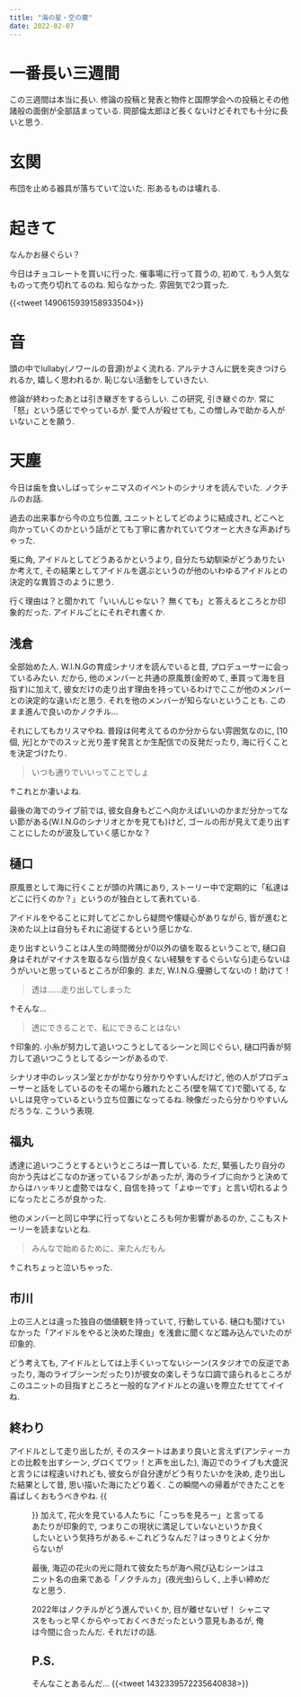 ```yaml
---
title: "海の星・空の塵"
date: 2022-02-07
---
```


# 一番長い三週間
この三週間は本当に長い. 修論の投稿と発表と物件と国際学会への投稿とその他諸般の面倒が全部詰まっている. 岡部倫太郎ほど長くないけどそれでも十分に長いと思う.

# 玄関
布団を止める器具が落ちていて泣いた. 形あるものは壊れる.
# 起きて
なんかお昼ぐらい？

今日はチョコレートを買いに行った. 催事場に行って買うの, 初めて. もう人気なものって売り切れてるのね. 知らなかった. 雰囲気で2つ買った.

{{<tweet 1490615939158933504>}}

# 音
頭の中でlullaby(ノワールの音源)がよく流れる. アルテナさんに銃を突きつけられるか, 嬉しく思われるか. 恥じない活動をしていきたい.

修論が終わったあとは引き継ぎをするらしい. この研究, 引き継ぐのか. 常に「怒」という感じでやっているが. 愛で人が殺せても, この憎しみで助かる人がいないことを願う.

# 天塵
今日は歯を食いしばってシャニマスのイベントのシナリオを読んでいた. ノクチルのお話.

過去の出来事から今の立ち位置, ユニットとしてどのように結成され, どこへと向かっていくのかという話がとても丁寧に書かれていてウオーと大きな声あげちゃった.

兎に角, アイドルとしてどうあるかというより, 自分たち幼馴染がどうありたいか考えて, その結果としてアイドルを選ぶというのが他のいわゆるアイドルとの決定的な異質さのように思う.

行く理由は？と聞かれて「いいんじゃない？ 無くても」と答えるところとか印象的だった. アイドルごとにそれぞれ書くか.

## 浅倉
全部始めた人. W.I.N.Gの育成シナリオを読んでいると昔, プロデューサーに会っているみたい. だから, 他のメンバーと共通の原風景(金貯めて, 車買って海を目指す)に加えて, 彼女だけの走り出す理由を持っているわけでここが他のメンバーとの決定的な違いだと思う. それを他のメンバーが知らないということも. このまま進んで良いのかノクチル...

それにしてもカリスマやね. 普段は何考えてるのか分からない雰囲気なのに, [10個, 光]とかでのスッと光り差す発言とか生配信での反発だったり, 海に行くことを決定づけたり.
> いつも通りでいいってことでしょ

↑これとか凄いよね.

最後の海でのライブ前では, 彼女自身もどこへ向かえばいいのかまだ分かってない節がある(W.I.N.Gのシナリオとかを見ても)けど, ゴールの形が見えて走り出すことにしたのが波及していく感じかな？

## 樋口
原風景として海に行くことが頭の片隅にあり, ストーリー中で定期的に「私達はどこに行くのか？」というのが独白として表れている.

アイドルをやることに対してどこかしら疑問や懐疑心がありながら, 皆が進むと決めた以上は自分もそれに追従するという感じかな.

走り出すということは人生の時間微分が0以外の値を取るということで, 樋口自身はそれがマイナスを取るなら(皆が良くない経験をするぐらいなら)走らないほうがいいと思っているところが印象的. まだ, W.I.N.G.優勝してないの！助けて！

> 透は......走り出してしまった

↑そんな...


> 透にできることで、私にできることはない

↑印象的. 小糸が努力して追いつこうとしてるシーンと同じぐらい, 樋口円香が努力して追いつこうとしてるシーンがあるので.

シナリオ中のレッスン室とかがかなり分かりやすいんだけど, 他の人がプロデューサーと話をしているのをその場から離れたところ(壁を隔てて)で聞いてる, ないしは見守っているという立ち位置になってるね. 映像だったら分かりやすいんだろうな. こういう表現.

## 福丸
透達に追いつこうとするというところは一貫している. ただ, 緊張したり自分の向かう先はどこなのか迷っているフシがあったが, 海のライブに向かうと決めてからはハッキリと虚勢ではなく, 自信を持って「よゆーです」と言い切れるようになったところが良かった.

他のメンバーと同じ中学に行ってないところも何か影響があるのか, ここもストーリーを読まないとね.

> みんなで始めるために、来たんだもん

↑これちょっと泣いちゃった.
## 市川
上の三人とは違った独自の価値観を持っていて, 行動している. 樋口も聞けていなかった「アイドルをやると決めた理由」を浅倉に聞くなど踏み込んでいたのが印象的.

どう考えても, アイドルとしては上手くいってないシーン(スタジオでの反逆であったり, 海のライブシーンだったり)が彼女の楽しそうな口調で語られるところがこのユニットの目指すところと一般的なアイドルとの違いを際立たせててイイね.

## 終わり
アイドルとして走り出したが, そのスタートはあまり良いと言えず(アンティーカとの比較を出すシーン, グロくてワッ！と声を出した), 海辺でのライブも大盛況と言うには程遠いけれども, 彼女らが自分達がどう有りたいかを決め, 走り出した結果として昔, 思い描いた海にたどり着く. この瞬間への帰着ができたことを喜ばしくおもうべきやね.
{{<figure src="/media/2022-02-07-shiny.png" alt="shiny">}}
加えて, 花火を見ている人たちに「こっちを見ろー」と言ってるあたりが印象的で, つまりこの現状に満足していないというか良くしたいという気持ちがある.←これどうなんだ？はっきりとよく分からないが

最後, 海辺の花火の光に隠れて彼女たちが海へ飛び込むシーンはユニット名の由来である「ノクチルカ」(夜光虫)らしく, 上手い締めだなと思う.

2022年はノクチルがどう進んでいくか, 目が離せないぜ！ シャニマスをもっと早くからやっておくべきだったという意見もあるが, 俺は今間に合ったんだ. それだけの話.
## P.S.
そんなことあるんだ...
{{<tweet 1432339572235640838>}}